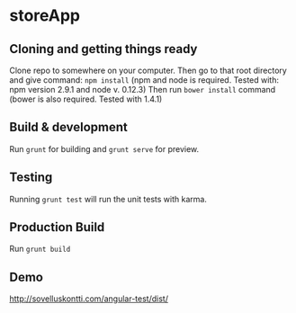# storeApp

## Cloning and getting things ready

Clone repo to somewhere on your computer. 
Then go to that root directory and give command: `npm install`
(npm and node is required. Tested with: npm version 2.9.1 and node v. 0.12.3)
Then run `bower install` command
(bower is also required. Tested with 1.4.1)

## Build & development

Run `grunt` for building and `grunt serve` for preview.

## Testing

Running `grunt test` will run the unit tests with karma.

## Production Build

Run `grunt build`

## Demo

http://sovelluskontti.com/angular-test/dist/
